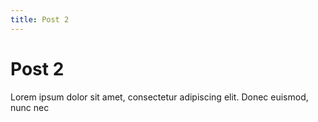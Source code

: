 ```yaml
---
title: Post 2
---
```

# Post 2

Lorem ipsum dolor sit amet, consectetur adipiscing elit. Donec euismod, nunc nec